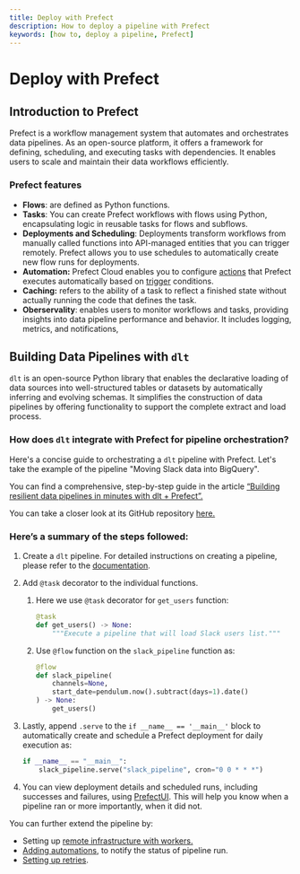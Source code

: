 ```yaml
---
title: Deploy with Prefect
description: How to deploy a pipeline with Prefect
keywords: [how to, deploy a pipeline, Prefect]
---
```


# Deploy with Prefect

## Introduction to Prefect

Prefect is a workflow management system that automates and orchestrates data pipelines. As an open-source platform, it offers a framework for defining, scheduling, and executing tasks with dependencies. It enables users to scale and maintain their data workflows efficiently.

### Prefect features

- **Flows**:  are defined as Python functions.
- **Tasks**: You can create Prefect workflows with flows using Python, encapsulating logic in reusable tasks for flows and subflows.
- **Deployments and Scheduling**:  Deployments transform workflows from manually called functions into API-managed entities that you can trigger remotely. Prefect allows you to use schedules to automatically create new flow runs for deployments.
- **Automation:** Prefect Cloud enables you to configure [actions](https://docs.prefect.io/latest/concepts/automations/#actions) that Prefect executes automatically based on [trigger](https://docs.prefect.io/latest/concepts/automations/#triggers) conditions.
- **Caching:** refers to the ability of a task to reflect a finished state without actually running the code that defines the task.
- **Oberservality**: enables users to monitor workflows and tasks, providing insights into data pipeline performance and behavior. It includes logging, metrics, and notifications,

## Building Data Pipelines with `dlt`

`dlt` is an open-source Python library that enables the declarative loading of data sources into well-structured tables or datasets by automatically inferring and evolving schemas. It simplifies the construction of data pipelines by offering functionality to support the complete extract and load process.

### How does **`dlt`** integrate with Prefect for pipeline orchestration?

Here's a concise guide to orchestrating a `dlt` pipeline with Prefect. Let's take the example of the pipeline "Moving Slack data into BigQuery".

You can find a comprehensive, step-by-step guide in the article [“Building resilient data pipelines in minutes with dlt + Prefect”.](https://www.prefect.io/blog/building-resilient-data-pipelines-in-minutes-with-dlt-prefect)

You can take a closer look at its GitHub repository [here.](https://github.com/dylanbhughes/dlt_slack_pipeline/blob/main/slack_pipeline_with_prefect.py)

### Here’s a summary of the steps followed:

1. Create a `dlt` pipeline. For detailed instructions on creating a pipeline, please refer to the [documentation](https://dlthub.com/docs/walkthroughs/create-a-pipeline).

1. Add `@task` decorator to the individual functions.
    1. Here we use `@task` decorator for `get_users` function: 
        
        ```py
        @task
        def get_users() -> None:
            """Execute a pipeline that will load Slack users list."""
        ```
        
    1. Use `@flow` function on the `slack_pipeline` function as:
        
        ```py
        @flow
        def slack_pipeline(
            channels=None, 
            start_date=pendulum.now().subtract(days=1).date()
        ) -> None:
            get_users()
        
        ```
        
2. Lastly, append `.serve` to the `if __name__ == '__main__'` block to automatically create and schedule a Prefect deployment for daily execution as:
    
    ```py
    if __name__ == "__main__":
        slack_pipeline.serve("slack_pipeline", cron="0 0 * * *")
    ```
    
3. You can view deployment details and scheduled runs, including successes and failures, using [PrefectUI](https://app.prefect.cloud/auth/login). This will help you know when a pipeline ran or more importantly, when it did not.


You can further extend the pipeline by: 

- Setting up [remote infrastructure with workers.](https://docs.prefect.io/latest/tutorial/workers/?deviceId=bb3e22c1-c2c7-4981-bd5e-c81715503e08)
- [Adding automations](https://docs.prefect.io/latest/concepts/automations/?deviceId=bb3e22c1-c2c7-4981-bd5e-c81715503e08), to notify the status of pipeline run.
- [Setting up retries](https://docs.prefect.io/latest/concepts/tasks/?deviceId=bb3e22c1-c2c7-4981-bd5e-c81715503e08#custom-retry-behavior).

